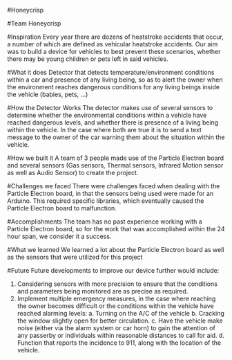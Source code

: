 #Honeycrisp

#Team
Honeycrisp

#Inspiration
Every year there are dozens of heatstroke accidents that occur, a number of which are defined as vehicular heatstroke accidents. Our aim was to build a device for vehicles to best prevent these scenarios, whether there may be young children or pets left in said vehicles. 

#What it does
Detector that detects temperature/environment conditions within a car and presence of any living being, so as to alert the owner when the environment reaches dangerous conditions for any living beings inside the vehicle (babies, pets, ...)

#How the Detector Works
The detector makes use of several sensors to determine whether the environmental conditions within a vehicle have reached dangerous levels, and whether there is presence of a living being within the vehicle. In the case where both are true it is to send a text message to the owner of the car warning them about the situation within the vehicle. 

#How we built it
A team of 3 people made use of the Particle Electron board and several sensors (Gas sensors, Thermal sensors, Infrared Motion sensor as well as Audio Sensor) to create the project. 

#Challenges we faced
There were challenges faced when dealing with the Particle Electron board, in that the sensors being used were made for an Arduino. This required specific libraries, which eventually caused the Particle Electron board to malfunction.  

#Accomplishments
The team has no past experience working with a Particle Electron board, so for the work that was accomplished within the 24 hour span, we consider it a success. 

#What we learned
We learned a lot about the Particle Electron board as well as the sensors that were utilized for this project

#Future
Future developments to improve our device further would include:
1. Considering sensors with more precision to ensure that the conditions and parameters being monitored are as 
    precise as required.
2. Implement multiple emergency measures, in the case where reaching the owner becomes difficult or the 
    conditions within the vehicle have reached alarming levels:
    a. Turning on the A/C of the vehicle
    b. Cracking the window slightly open for better circulation.
    c. Have the vehicle make noise (either via the alarm system or car horn) to gain the attention of any 
        passerby or individuals within reasonable distances to call for aid.
    d. Function that reports the incidence to 911, along with the location of the vehicle. 

